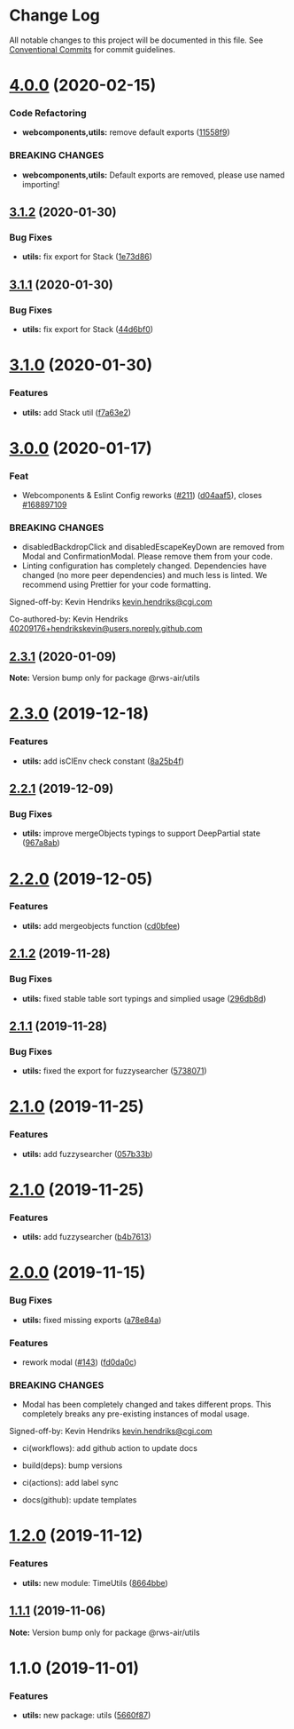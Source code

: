 # Change Log

All notable changes to this project will be documented in this file.
See [Conventional Commits](https://conventionalcommits.org) for commit guidelines.

# [4.0.0](https://github.com/RWS-NL/air-node-packages/compare/@rws-air/utils@3.1.2...@rws-air/utils@4.0.0) (2020-02-15)

### Code Refactoring

- **webcomponents,utils:** remove default exports ([11558f9](https://github.com/RWS-NL/air-node-packages/commit/11558f9c5505244efffeec97e47902657995df9c))

### BREAKING CHANGES

- **webcomponents,utils:** Default exports are removed, please use named importing!

## [3.1.2](https://github.com/RWS-NL/air-node-packages/compare/@rws-air/utils@3.1.1...@rws-air/utils@3.1.2) (2020-01-30)

### Bug Fixes

- **utils:** fix export for Stack ([1e73d86](https://github.com/RWS-NL/air-node-packages/commit/1e73d8691e6dadf51836b5264d3d50a15f59eec3))

## [3.1.1](https://github.com/RWS-NL/air-node-packages/compare/@rws-air/utils@3.1.0...@rws-air/utils@3.1.1) (2020-01-30)

### Bug Fixes

- **utils:** fix export for Stack ([44d6bf0](https://github.com/RWS-NL/air-node-packages/commit/44d6bf0cda74131e0a4917d12641a31789b2a2c6))

# [3.1.0](https://github.com/RWS-NL/air-node-packages/compare/@rws-air/utils@3.0.0...@rws-air/utils@3.1.0) (2020-01-30)

### Features

- **utils:** add Stack util ([f7a63e2](https://github.com/RWS-NL/air-node-packages/commit/f7a63e2a1f46560d1204b6ddf11db11f33078c35))

# [3.0.0](https://github.com/RWS-NL/air-node-packages/compare/@rws-air/utils@2.3.1...@rws-air/utils@3.0.0) (2020-01-17)

### Feat

- Webcomponents & Eslint Config reworks ([#211](https://github.com/RWS-NL/air-node-packages/issues/211)) ([d04aaf5](https://github.com/RWS-NL/air-node-packages/commit/d04aaf50a4bbead1e6d6af3c629b888cd1da976b)), closes [#168897109](https://github.com/RWS-NL/air-node-packages/issues/168897109)

### BREAKING CHANGES

- disabledBackdropClick and disabledEscapeKeyDown are removed from Modal and ConfirmationModal. Please remove them from your code.
- Linting configuration has completely changed. Dependencies have changed (no more peer dependencies) and much less is linted. We recommend using Prettier for your code formatting.

Signed-off-by: Kevin Hendriks <kevin.hendriks@cgi.com>

Co-authored-by: Kevin Hendriks <40209176+hendrikskevin@users.noreply.github.com>

## [2.3.1](https://github.com/RWS-NL/air-node-packages/compare/@rws-air/utils@2.3.0...@rws-air/utils@2.3.1) (2020-01-09)

**Note:** Version bump only for package @rws-air/utils

# [2.3.0](https://github.com/RWS-NL/air-node-packages/compare/@rws-air/utils@2.2.1...@rws-air/utils@2.3.0) (2019-12-18)

### Features

- **utils:** add isCIEnv check constant ([8a25b4f](https://github.com/RWS-NL/air-node-packages/commit/8a25b4fe095da054e43512e12f568be990b08769))

## [2.2.1](https://github.com/RWS-NL/air-node-packages/compare/@rws-air/utils@2.2.0...@rws-air/utils@2.2.1) (2019-12-09)

### Bug Fixes

- **utils:** improve mergeObjects typings to support DeepPartial state ([967a8ab](https://github.com/RWS-NL/air-node-packages/commit/967a8ab2280007191d34c6c9ad2ee3eae708e4f0))

# [2.2.0](https://github.com/RWS-NL/air-node-packages/compare/@rws-air/utils@2.1.2...@rws-air/utils@2.2.0) (2019-12-05)

### Features

- **utils:** add mergeobjects function ([cd0bfee](https://github.com/RWS-NL/air-node-packages/commit/cd0bfeeca22011f050b0b3aaab42a65e77041a46))

## [2.1.2](https://github.com/RWS-NL/air-node-packages/compare/@rws-air/utils@2.1.1...@rws-air/utils@2.1.2) (2019-11-28)

### Bug Fixes

- **utils:** fixed stable table sort typings and simplied usage ([296db8d](https://github.com/RWS-NL/air-node-packages/commit/296db8d7dec3ccddaf1e86c9948a9b959e709cc5))

## [2.1.1](https://github.com/RWS-NL/air-node-packages/compare/@rws-air/utils@2.1.0...@rws-air/utils@2.1.1) (2019-11-28)

### Bug Fixes

- **utils:** fixed the export for fuzzysearcher ([5738071](https://github.com/RWS-NL/air-node-packages/commit/57380718d1ec997f3bc55e9e9f1030e2162e6587))

# [2.1.0](https://github.com/RWS-NL/air-node-packages/compare/@rws-air/utils@2.0.0...@rws-air/utils@2.1.0) (2019-11-25)

### Features

- **utils:** add fuzzysearcher ([057b33b](https://github.com/RWS-NL/air-node-packages/commit/057b33b46c339d94d4dee923b508bba0e7f1e030))

# [2.1.0](https://github.com/RWS-NL/air-node-packages/compare/@rws-air/utils@2.0.0...@rws-air/utils@2.1.0) (2019-11-25)

### Features

- **utils:** add fuzzysearcher ([b4b7613](https://github.com/RWS-NL/air-node-packages/commit/b4b761317489e203aa70c8c3355e7329aa1a78eb))

# [2.0.0](https://github.com/RWS-NL/air-node-packages/compare/@rws-air/utils@1.2.0...@rws-air/utils@2.0.0) (2019-11-15)

### Bug Fixes

- **utils:** fixed missing exports ([a78e84a](https://github.com/RWS-NL/air-node-packages/commit/a78e84a59efae795b4618702f143b8580e8d9abf))

### Features

- rework modal ([#143](https://github.com/RWS-NL/air-node-packages/issues/143)) ([fd0da0c](https://github.com/RWS-NL/air-node-packages/commit/fd0da0c38de50e687c36e6b1a547321eb085a2cd))

### BREAKING CHANGES

- Modal has been completely changed and takes different props. This completely breaks any pre-existing instances of modal usage.

Signed-off-by: Kevin Hendriks <kevin.hendriks@cgi.com>

- ci(workflows): add github action to update docs

- build(deps): bump versions

- ci(actions): add label sync

- docs(github): update templates

# [1.2.0](https://github.com/RWS-NL/air-node-packages/compare/@rws-air/utils@1.1.1...@rws-air/utils@1.2.0) (2019-11-12)

### Features

- **utils:** new module: TimeUtils ([8664bbe](https://github.com/RWS-NL/air-node-packages/commit/8664bbea9e04d0f7ece9cd03bcf2795446de9c3f))

## [1.1.1](https://github.com/RWS-NL/air-node-packages/compare/@rws-air/utils@1.1.0...@rws-air/utils@1.1.1) (2019-11-06)

**Note:** Version bump only for package @rws-air/utils

# 1.1.0 (2019-11-01)

### Features

- **utils:** new package: utils ([5660f87](https://github.com/RWS-NL/air-node-packages/commit/5660f8797182c99e6e063f4cbd668bcc1413f85a))
